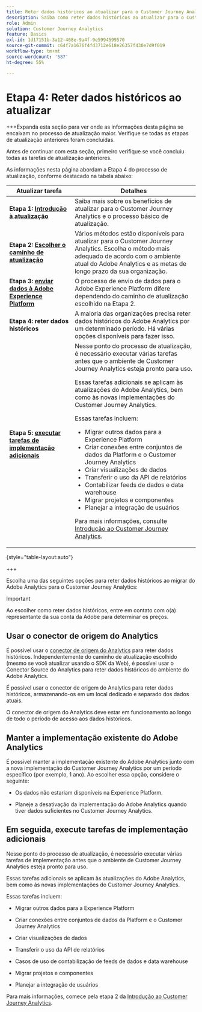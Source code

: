 ```yaml
---
title: Reter dados históricos ao atualizar para o Customer Journey Analytics
description: Saiba como reter dados históricos ao atualizar para o Customer Journey Analytics
role: Admin
solution: Customer Journey Analytics
feature: Basics
exl-id: 1d17151b-3a12-468e-9a4f-9e5994599570
source-git-commit: c64f7a1676f4fd3712e618e26357f430e7d9f019
workflow-type: tm+mt
source-wordcount: '587'
ht-degree: 55%

---
```


# Etapa 4: Reter dados históricos ao atualizar

+++Expanda esta seção para ver onde as informações desta página se encaixam no processo de atualização maior. Verifique se todas as etapas de atualização anteriores foram concluídas.

Antes de continuar com esta seção, primeiro verifique se você concluiu todas as tarefas de atualização anteriores.

As informações nesta página abordam a Etapa 4 do processo de atualização, conforme destacado na tabela abaixo:

| Atualizar tarefa | Detalhes |
|---------|----------|
| **Etapa 1: [Introdução à atualização](/help/getting-started/cja-upgrade/cja-upgrade-getstarted.md)** | Saiba mais sobre os benefícios de atualizar para o Customer Journey Analytics e o processo básico de atualização. |
| **Etapa 2: [Escolher o caminho de atualização](/help/getting-started/cja-upgrade/cja-upgrade-path.md)** | Vários métodos estão disponíveis para atualizar para o Customer Journey Analytics. Escolha o método mais adequado de acordo com o ambiente atual do Adobe Analytics e as metas de longo prazo da sua organização. |
| **Etapa 3: [enviar dados à Adobe Experience Platform](/help/getting-started/cja-upgrade/cja-upgrade-send-to-platform.md)** | O processo de envio de dados para o Adobe Experience Platform difere dependendo do caminho de atualização escolhido na Etapa 2. |
| <span class="preview">**Etapa 4: reter dados históricos**</span> | <span class="preview">A maioria das organizações precisa reter dados históricos do Adobe Analytics por um determinado período. Há várias opções disponíveis para fazer isso.</span> |
| **Etapa 5: [executar tarefas de implementação adicionais](/help/getting-started/cja-getting-started.md)** | Nesse ponto do processo de atualização, é necessário executar várias tarefas antes que o ambiente de Customer Journey Analytics esteja pronto para uso.<p>Essas tarefas adicionais se aplicam às atualizações do Adobe Analytics, bem como às novas implementações do Customer Journey Analytics.</p><p>Essas tarefas incluem:</p><ul><li>Migrar outros dados para a Experience Platform</li><li>Criar conexões entre conjuntos de dados da Platform e o Customer Journey Analytics</li><li>Criar visualizações de dados</li><li>Transferir o uso da API de relatórios</li><li>Contabilizar feeds de dados e data warehouse</li><li>Migrar projetos e componentes</li><li>Planejar a integração de usuários</li></ul> <p>Para mais informações, consulte [Introdução ao Customer Journey Analytics](/help/getting-started/cja-getting-started.md). |

{style="table-layout:auto"}

+++

Escolha uma das seguintes opções para reter dados históricos ao migrar do Adobe Analytics para o Customer Journey Analytics:

>[!IMPORTANT]
>
>Ao escolher como reter dados históricos, entre em contato com o(a) representante da sua conta da Adobe para determinar os preços.

## Usar o conector de origem do Analytics

É possível usar o [conector de origem do Analytics](/help/data-ingestion/analytics.md) para reter dados históricos. Independentemente do caminho de atualização escolhido (mesmo se você atualizar usando o SDK da Web), é possível usar o Conector Source do Analytics para reter dados históricos do ambiente do Adobe Analytics.

É possível usar o conector de origem do Analytics para reter dados históricos, armazenando-os em um local dedicado e separado dos dados atuais.

O conector de origem do Analytics deve estar em funcionamento ao longo de todo o período de acesso aos dados históricos.

<!-- Another possibility in the future: Map historical data in a way that allows you to tie it to your new data.  Possible? Explain -->

## Manter a implementação existente do Adobe Analytics

É possível manter a implementação existente do Adobe Analytics junto com a nova implementação do Customer Journey Analytics por um período específico (por exemplo, 1 ano). Ao escolher essa opção, considere o seguinte:

* Os dados não estariam disponíveis na Experience Platform.

* Planeje a desativação da implementação do Adobe Analytics quando tiver dados suficientes no Customer Journey Analytics.

## Em seguida, execute tarefas de implementação adicionais

Nesse ponto do processo de atualização, é necessário executar várias tarefas de implementação antes que o ambiente de Customer Journey Analytics esteja pronto para uso.

Essas tarefas adicionais se aplicam às atualizações do Adobe Analytics, bem como às novas implementações do Customer Journey Analytics.

Essas tarefas incluem:

* Migrar outros dados para a Experience Platform

* Criar conexões entre conjuntos de dados da Platform e o Customer Journey Analytics

* Criar visualizações de dados

* Transferir o uso da API de relatórios

* Casos de uso de contabilização de feeds de dados e data warehouse

* Migrar projetos e componentes

* Planejar a integração de usuários

Para mais informações, comece pela etapa 2 da [Introdução ao Customer Journey Analytics](/help/getting-started/cja-getting-started.md).
